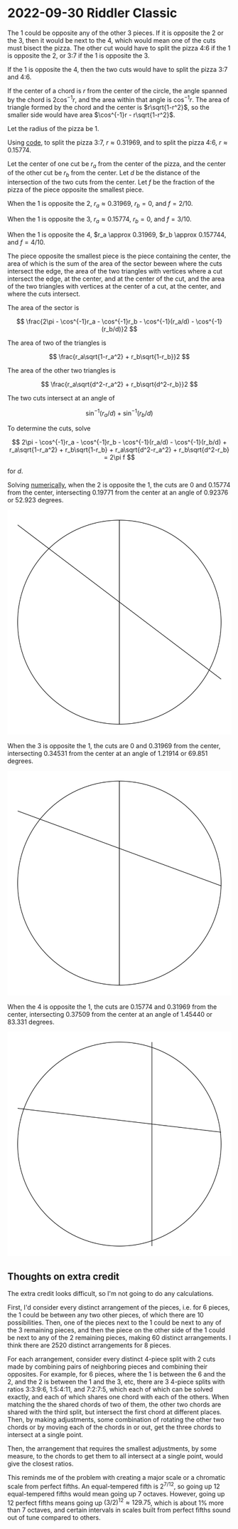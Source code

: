 2022-09-30 Riddler Classic
==========================
The 1 could be opposite any of the other 3 pieces.  If it is opposite the
2 or the 3, then it would be next to the 4, which would mean one of the
cuts must bisect the pizza.  The other cut would have to split the pizza
4:6 if the 1 is opposite the 2, or 3:7 if the 1 is opposite the 3.

If the 1 is opposite the 4, then the two cuts would have to split the pizza
3:7 and 4:6.

If the center of a chord is $r$ from the center of the circle, the angle
spanned by the chord is $2\cos^{-1}r$, and the area within that angle
is $\cos^{-1}r$.  The area of triangle formed by the chord and the
center is $r\sqrt{1-r^2}$, so the smaller side would have area
$\cos^{-1}r - r\sqrt{1-r^2}$.

Let the radius of the pizza be 1.

Using [code](20220930c.hs), to split the pizza 3:7, $r \approx 0.31969$,
and to split the pizza 4:6, $r \approx 0.15774$.

Let the center of one cut be $r_a$ from the center of the pizza, and the
center of the other cut be $r_b$ from the center.  Let $d$ be the distance
of the intersection of the two cuts from the center.  Let $f$ be the fraction
of the pizza of the piece opposite the smallest piece.

When the 1 is opposite the 2, $r_a \approx 0.31969$, $r_b = 0$, and $f = 2/10$.

When the 1 is opposite the 3, $r_a \approx 0.15774$, $r_b = 0$, and $f = 3/10$.

When the 1 is opposite the 4, $r_a \approx 0.31969, $r_b \approx 0.157744, and
$f = 4/10$.

The piece opposite the smallest piece is the piece containing
the center, the area of which is the sum of the area of the sector beween
where the cuts intersect the edge, the area of the two triangles with
vertices where a cut intersect the edge, at the center, and at the center of
the cut, and the area of the two triangles with vertices at the center of a
cut, at the center, and where the cuts intersect.

The area of the sector is

$$ \frac{2\pi - \cos^{-1}r_a - \cos^{-1}r_b - \cos^{-1}(r_a/d) - \cos^{-1}(r_b/d)}2 $$

The area of two of the triangles is

$$ \frac{r_a\sqrt{1-r_a^2} + r_b\sqrt{1-r_b}}2 $$

The area of the other two triangles is

$$ \frac{r_a\sqrt{d^2-r_a^2} + r_b\sqrt{d^2-r_b}}2 $$

The two cuts intersect at an angle of

$$ \sin^{-1}(r_a/d) + \sin^{-1}(r_b/d) $$

To determine the cuts, solve

$$ 2\pi - \cos^{-1}r_a - \cos^{-1}r_b - \cos^{-1}(r_a/d) - \cos^{-1}(r_b/d) + r_a\sqrt{1-r_a^2} + r_b\sqrt{1-r_b} + r_a\sqrt{d^2-r_a^2} + r_b\sqrt{d^2-r_b} = 2\pi f $$

for $d$.

Solving [numerically](20220930c.hs), when the 2 is opposite the 1,
the cuts are 0 and 0.15774 from the center, intersecting 0.19771 from the
center at an angle of 0.92376 or 52.923 degrees.

![Picture of the 2 opposite the 1](20220930c-2.svg)

When the 3 is opposite the 1, the cuts are 0 and 0.31969 from the center,
intersecting 0.34531 from the center at an angle of 1.21914 or 69.851 degrees.

![Picture of the 3 opposite the 1](20220930c-3.svg)

When the 4 is opposite the 1, the cuts are 0.15774 and 0.31969 from the center,
intersecting 0.37509 from the center at an angle of 1.45440 or 83.331 degrees.

![Picture of the 4 opposite the 1](20220930c-4.svg)

Thoughts on extra credit
------------------------
The extra credit looks difficult, so I'm not going to do any calculations.

First, I'd consider every distinct arrangement of the pieces, i.e. for 6
pieces, the 1 could be between any two other pieces, of which there are
10 possibilities.  Then, one of the pieces next to the 1 could be next to
any of the 3 remaining pieces, and then the piece on the other side of the 1
could be next to any of the 2 remaining pieces, making 60 distinct
arrangements.  I think there are 2520 distinct arrangements for 8 pieces.

For each arrangement, consider every distinct 4-piece split with 2 cuts
made by combining pairs of neighboring pieces and combining their opposites.
For example, for 6 pieces, where the 1 is between the 6 and the 2, and the 2
is between the 1 and the 3, etc, there are 3 4-piece splits with ratios
3:3:9:6, 1:5:4:11, and 7:2:7:5, which each of which can be solved exactly,
and each of which shares one chord with each of the others.  When matching
the the shared chords of two of them, the other two chords are shared with
the third split, but intersect the first chord at different places.  Then,
by making adjustments, some combination of rotating the other two chords or
by moving each of the chords in or out, get the three chords to intersect
at a single point.

Then, the arrangement that requires the smallest adjustments, by some measure,
to the chords to get them to all intersect at a single point, would give
the closest ratios.

This reminds me of the problem with creating a major scale or a chromatic scale
from perfect fifths.  An equal-tempered fifth is $2^{7/12}$, so going up
12 equal-tempered fifths would mean going up 7 octaves.  However, going up
12 perfect fifths means going up $(3/2)^{12} \approx 129.75$, which is about
1% more than 7 octaves, and certain intervals in scales built from perfect
fifths sound out of tune compared to others.
